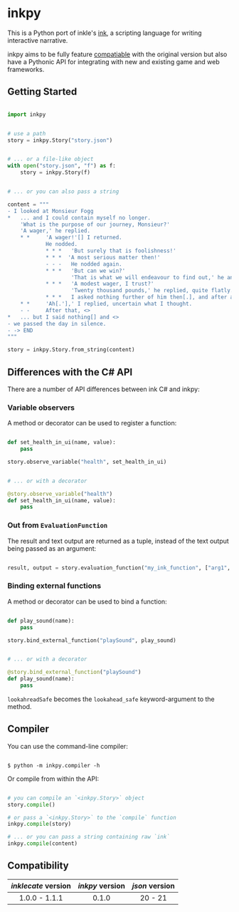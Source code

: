 # inkpy

This is a Python port of inkle's [ink](https://github.com/inkle/ink), a scripting language for writing interactive
narrative.

inkpy aims to be fully feature [compatiable](#compatibility) with the original version but also have a Pythonic API for
integrating with new and existing game and web frameworks.


## Getting Started

```python

import inkpy


# use a path
story = inkpy.Story("story.json")


# ... or a file-like object
with open("story.json", "f") as f:
    story = inkpy.Story(f)


# ... or you can also pass a string

content = """
- I looked at Monsieur Fogg 
*   ... and I could contain myself no longer.
    'What is the purpose of our journey, Monsieur?'
    'A wager,' he replied.
    * *     'A wager!'[] I returned.
            He nodded. 
            * * *   'But surely that is foolishness!'
            * * *  'A most serious matter then!'
            - - -   He nodded again.
            * * *   'But can we win?'
                    'That is what we will endeavour to find out,' he answered.
            * * *   'A modest wager, I trust?'
                    'Twenty thousand pounds,' he replied, quite flatly.
            * * *   I asked nothing further of him then[.], and after a final, polite cough, he offered nothing more to me. <>
    * *     'Ah[.'],' I replied, uncertain what I thought.
    - -     After that, <>
*   ... but I said nothing[] and <> 
- we passed the day in silence.
- -> END
"""

story = inkpy.Story.from_string(content)

```


## Differences with the C# API

There are a number of API differences between ink C# and inkpy:



### Variable observers

A method or decorator can be used to register a function:

```python

def set_health_in_ui(name, value):
    pass

story.observe_variable("health", set_health_in_ui)


# ... or with a decorator

@story.observe_variable("health")
def set_health_in_ui(name, value):
    pass

```


### Out from ``EvaluationFunction``

The result and text output are returned as a tuple, instead of the text output being passed as an
argument:

```python

result, output = story.evaluation_function("my_ink_function", ["arg1", "arg2"])

```

### Binding external functions

A method or decorator can be used to bind a function:


```python

def play_sound(name):
    pass

story.bind_external_function("playSound", play_sound)


# ... or with a decorator

@story.bind_external_function("playSound")
def play_sound(name):
    pass

```

``lookahreadSafe`` becomes the ``lookahead_safe`` keyword-argument to the method.


## Compiler

You can use the command-line compiler:

```shell

$ python -m inkpy.compiler -h

```

Or compile from within the API:

```python

# you can compile an `<inkpy.Story>` object
story.compile()

# or pass a `<inkpy.Story>` to the `compile` function
inkpy.compile(story)

# ... or you can pass a string containing raw `ink`
inkpy.compile(content)

```


## Compatibility

| _inklecate_ version | _inkpy_ version | _json_ version |
| :-----------------: | :-------------: | :------------: |
|    1.0.0 - 1.1.1    |      0.1.0      |     20 - 21    |
